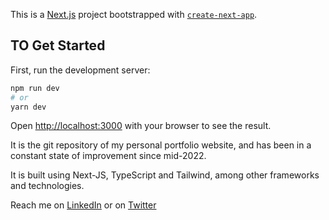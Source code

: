 This is a [Next.js](https://nextjs.org/) project bootstrapped with [`create-next-app`](https://github.com/vercel/next.js/tree/canary/packages/create-next-app).

## TO Get Started

First, run the development server:

```bash
npm run dev
# or
yarn dev
```

Open [http://localhost:3000](http://localhost:3000) with your browser to see the result.

It is the git repository of my personal portfolio website, and has been in a constant state of improvement since mid-2022.



It is built using Next-JS, TypeScript and Tailwind, among other frameworks and technologies.

Reach me on [LinkedIn](https://www.linkedin.com/in/dolapo-bashorun-8b5164225/) or on [Twitter](https://twitter.com/the_transistorr)